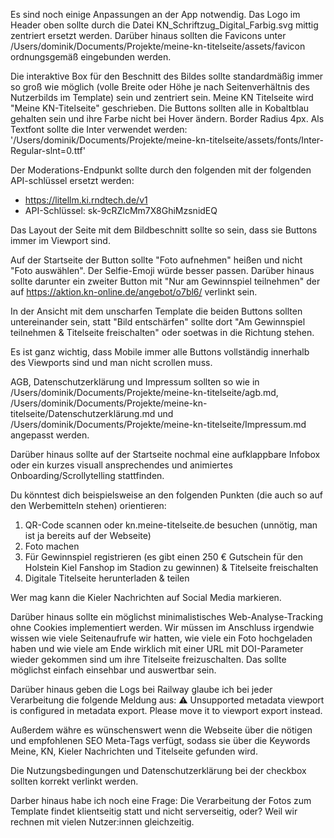 Es sind noch einige Anpassungen an der App notwendig. Das Logo im Header oben sollte durch die Datei KN_Schriftzug_Digital_Farbig.svg mittig zentriert ersetzt werden. Darüber hinaus sollten die Favicons unter /Users/dominik/Documents/Projekte/meine-kn-titelseite/assets/favicon ordnungsgemäß eingebunden werden.

<link rel="icon" type="image/png" href="/favicon-96x96.png" sizes="96x96" />
<link rel="icon" type="image/svg+xml" href="/favicon.svg" />
<link rel="shortcut icon" href="/favicon.ico" />
<link rel="apple-touch-icon" sizes="180x180" href="/apple-touch-icon.png" />
<meta name="apple-mobile-web-app-title" content="Meine KN-Titelseite" />
<link rel="manifest" href="/site.webmanifest" />

Die interaktive Box für den Beschnitt des Bildes sollte standardmäßig immer so groß wie möglich (volle Breite oder Höhe je nach Seitenverhältnis des Nutzerbilds im Template) sein und zentriert sein. Meine KN Titelseite wird "Meine KN-Titelseite" geschrieben. Die Buttons sollten alle in Kobaltblau gehalten sein und ihre Farbe nicht bei Hover ändern. Border Radius 4px. Als Textfont sollte die Inter verwendet werden:
'/Users/dominik/Documents/Projekte/meine-kn-titelseite/assets/fonts/Inter-Regular-slnt=0.ttf'

Der Moderations-Endpunkt sollte durch den folgenden mit der folgenden API-schlüssel ersetzt werden:
- https://litellm.ki.rndtech.de/v1
- API-Schlüssel: sk-9cRZIcMm7X8GhiMzsnidEQ

Das Layout der Seite mit dem Bildbeschnitt sollte so sein, dass sie Buttons immer im Viewport sind.

Auf der Startseite der Button sollte "Foto aufnehmen" heißen und nicht "Foto auswählen". Der Selfie-Emoji würde besser passen. Darüber hinaus sollte darunter ein zweiter Button mit "Nur am Gewinnspiel teilnehmen" der auf https://aktion.kn-online.de/angebot/o7bl6/ verlinkt sein.

In der Ansicht mit dem unscharfen Template die beiden Buttons sollten untereinander sein, statt "Bild entschärfen" sollte dort "Am Gewinnspiel teilnehmen & Titelseite freischalten" oder soetwas in die Richtung stehen.

Es ist ganz wichtig, dass Mobile immer alle Buttons vollständig innerhalb des Viewports sind und man nicht scrollen muss.

AGB, Datenschutzerklärung und Impressum sollten so wie in /Users/dominik/Documents/Projekte/meine-kn-titelseite/agb.md, /Users/dominik/Documents/Projekte/meine-kn-titelseite/Datenschutzerklärung.md und /Users/dominik/Documents/Projekte/meine-kn-titelseite/Impressum.md angepasst werden.

Darüber hinaus sollte auf der Startseite nochmal eine aufklappbare Infobox oder ein kurzes visuall ansprechendes und animiertes Onboarding/Scrollytelling stattfinden.

Du könntest dich beispielsweise an den folgenden Punkten (die auch so auf den Werbemitteln stehen) orientieren:
1. QR-Code scannen oder kn.meine-titelseite.de besuchen (unnötig, man ist ja bereits auf der Webseite)
2. Foto machen
3. Für Gewinnspiel registrieren (es gibt einen 250 € Gutschein für den Holstein Kiel Fanshop im Stadion zu gewinnen) & Titelseite freischalten
3. Digitale Titelseite herunterladen & teilen

Wer mag kann die Kieler Nachrichten auf Social Media markieren.

Darüber hinaus sollte ein möglichst minimalistisches Web-Analyse-Tracking ohne Cookies implementiert werden. Wir müssen im Anschluss irgendwie wissen wie viele Seitenaufrufe wir hatten, wie viele ein Foto hochgeladen haben und wie viele am Ende wirklich mit einer URL mit DOI-Parameter wieder gekommen sind um ihre Titelseite freizuschalten. Das sollte möglichst einfach einsehbar und auswertbar sein.

Darüber hinaus geben die Logs bei Railway glaube ich bei jeder Verarbeitung die folgende Meldung aus:  ⚠ Unsupported metadata viewport is configured in metadata export. Please move it to viewport export instead.

Außerdem währe es wünschenswert wenn die Webseite über die nötigen und empfohlenen SEO Meta-Tags verfügt, sodass sie über die Keywords Meine, KN, Kieler Nachrichten und Titelseite gefunden wird.

Die Nutzungsbedingungen und Datenschutzerklärung bei der checkbox sollten korrekt verlinkt werden.

Darber hinaus habe ich noch eine Frage: Die Verarbeitung der Fotos zum Template findet klientseitig statt und nicht serverseitig, oder? Weil wir rechnen mit vielen Nutzer:innen gleichzeitig.